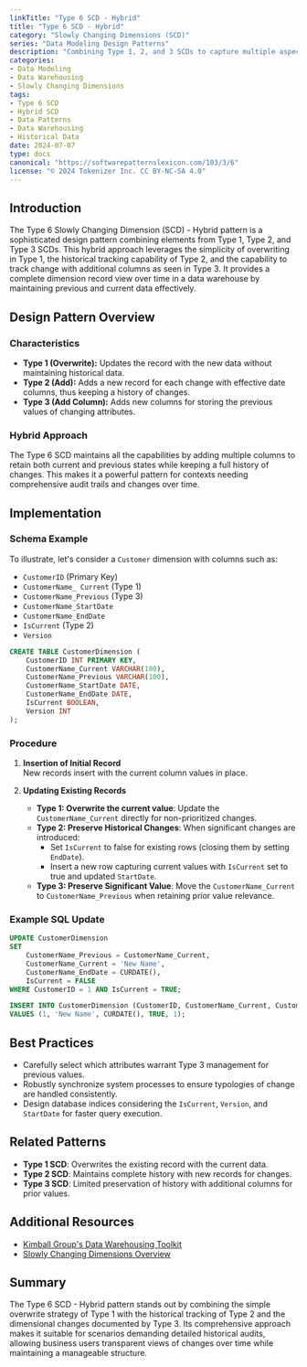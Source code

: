 ```yaml
---
linkTitle: "Type 6 SCD - Hybrid"
title: "Type 6 SCD - Hybrid"
category: "Slowly Changing Dimensions (SCD)"
series: "Data Modeling Design Patterns"
description: "Combining Type 1, 2, and 3 SCDs to capture multiple aspects of change in a data warehouse, maintaining historical records while allowing easy access to previous and current values."
categories:
- Data Modeling
- Data Warehousing
- Slowly Changing Dimensions
tags:
- Type 6 SCD
- Hybrid SCD
- Data Patterns
- Data Warehousing
- Historical Data
date: 2024-07-07
type: docs
canonical: "https://softwarepatternslexicon.com/103/3/6"
license: "© 2024 Tokenizer Inc. CC BY-NC-SA 4.0"
---
```


## Introduction

The Type 6 Slowly Changing Dimension (SCD) - Hybrid pattern is a sophisticated design pattern combining elements from Type 1, Type 2, and Type 3 SCDs. This hybrid approach leverages the simplicity of overwriting in Type 1, the historical tracking capability of Type 2, and the capability to track change with additional columns as seen in Type 3. It provides a complete dimension record view over time in a data warehouse by maintaining previous and current data effectively.

## Design Pattern Overview

### Characteristics

- **Type 1 (Overwrite):** Updates the record with the new data without maintaining historical data.
- **Type 2 (Add):** Adds a new record for each change with effective date columns, thus keeping a history of changes.
- **Type 3 (Add Column):** Adds new columns for storing the previous values of changing attributes.

### Hybrid Approach

The Type 6 SCD maintains all the capabilities by adding multiple columns to retain both current and previous states while keeping a full history of changes. This makes it a powerful pattern for contexts needing comprehensive audit trails and changes over time.

## Implementation

### Schema Example

To illustrate, let's consider a `Customer` dimension with columns such as:

- `CustomerID` (Primary Key)
- `CustomerName_ Current` (Type 1)
- `CustomerName_Previous` (Type 3)
- `CustomerName_StartDate`
- `CustomerName_EndDate`
- `IsCurrent` (Type 2)
- `Version`

```sql
CREATE TABLE CustomerDimension (
    CustomerID INT PRIMARY KEY,
    CustomerName_Current VARCHAR(100),
    CustomerName_Previous VARCHAR(100),
    CustomerName_StartDate DATE,
    CustomerName_EndDate DATE,
    IsCurrent BOOLEAN,
    Version INT
);
```

### Procedure

1. **Insertion of Initial Record**  
   New records insert with the current column values in place.

2. **Updating Existing Records**  
   - **Type 1: Overwrite the current value**:
     Update the `CustomerName_Current` directly for non-prioritized changes.
   - **Type 2: Preserve Historical Changes**:
     When significant changes are introduced:
     - Set `IsCurrent` to false for existing rows (closing them by setting `EndDate`).
     - Insert a new row capturing current values with `IsCurrent` set to true and updated `StartDate`.
   - **Type 3: Preserve Significant Value**:
     Move the `CustomerName_Current` to `CustomerName_Previous` when retaining prior value relevance.

### Example SQL Update

```sql
UPDATE CustomerDimension
SET 
    CustomerName_Previous = CustomerName_Current,
    CustomerName_Current = 'New Name',
    CustomerName_EndDate = CURDATE(),
    IsCurrent = FALSE 
WHERE CustomerID = 1 AND IsCurrent = TRUE;

INSERT INTO CustomerDimension (CustomerID, CustomerName_Current, CustomerName_StartDate, IsCurrent, Version)
VALUES (1, 'New Name', CURDATE(), TRUE, 1);
```

## Best Practices

- Carefully select which attributes warrant Type 3 management for previous values.
- Robustly synchronize system processes to ensure typologies of change are handled consistently.
- Design database indices considering the `IsCurrent`, `Version`, and `StartDate` for faster query execution.

## Related Patterns

- **Type 1 SCD**: Overwrites the existing record with the current data.
- **Type 2 SCD**: Maintains complete history with new records for changes.
- **Type 3 SCD**: Limited preservation of history with additional columns for prior values.

## Additional Resources

- [Kimball Group's Data Warehousing Toolkit](https://www.kimballgroup.com/)
- [Slowly Changing Dimensions Overview](https://www.dataversity.net/slowly-changing-dimensions-understanding-types-1-2-3/)

## Summary

The Type 6 SCD - Hybrid pattern stands out by combining the simple overwrite strategy of Type 1 with the historical tracking of Type 2 and the dimensional changes documented by Type 3. Its comprehensive approach makes it suitable for scenarios demanding detailed historical audits, allowing business users transparent views of changes over time while maintaining a manageable structure.
